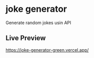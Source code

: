 
# joke generator

Generate random jokes usin API

## Live Preview 

https://joke-generator-green.vercel.app/
